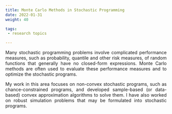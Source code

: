 ```yaml
---
title: Monte Carlo Methods in Stochastic Programming
date: 2022-01-31
weight: 40

tags:
 - research topics

---
```



<!--more-->

<DIV align="justify">

Many stochastic programming problems involve complicated performance measures, such as probability, quantile and other risk measures, of random functions that generally have no closed-form expressions. Monte Carlo methods are often used to evaluate these performance measures and to optimize the stochastic programs.

My work in this area focuses on non-convex stochastic programs, such as chance-constrained programs, and developed sample-based (or data-based) convex approximation algorithms to solve them. I have also worked on robust simulation problems that may be formulated into stochastic programs.

</DIV>
